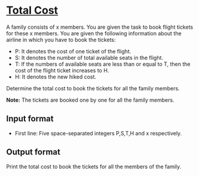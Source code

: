 # [Total Cost][link]

A family consists of x members. You are given the task to book flight tickets for these x members.
You are given the following information about the airline in which you have to book the tickets:

- P: It denotes the cost of one ticket of the flight.
- S: It denotes the number of total available seats in the flight.
- T: If the numbers of available seats are less than or equal to T, then the cost of the flight ticket increases to H.
- H: It denotes the new hiked cost.

Determine the total cost to book the tickets for all the family members.

**Note:** The tickets are booked one by one for all the family members.

## Input format

- First line: Five space-separated integers P,S,T,H and x respectively.

## Output format

Print the total cost to book the tickets for all the members of the family.

[link]: https://www.hackerearth.com/practice/basic-programming/implementation/basics-of-implementation/practice-problems/algorithm/airfares-dbef7f12/

